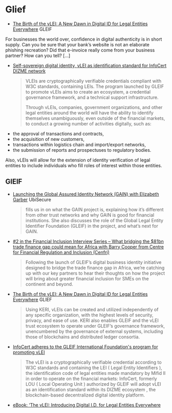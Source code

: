 # Glief

* [The Birth of the vLEI: A New Dawn in Digital ID for Legal Entities Everywhere](https://www.gleif.org/en/newsroom/blog/the-birth-of-the-vlei-a-new-dawn-in-digital-id-for-legal-entities-everywhere) GLEIF

For businesses the world over, confidence in digital authenticity is in short supply. Can you be sure that your bank’s website is not an elaborate phishing recreation? Did that e-invoice really come from your business partner? How can you tell? [...]
* [Self-sovereign digital identity, vLEI as identification standard for InfoCert DIZME network](https://www.digitalfuturemagazine.com/2021/01/27/self-sovereign-digital-identity-vlei-as-identification-standard-for-infocert-dizme-network/)
  > VLEIs are cryptographically verifiable credentials compliant with W3C standards, containing LEIs. The program launched by GLEIF to promote vLEIs aims to create an ecosystem, a credential governance framework, and a technical support infrastructure.
  > 
  > Through vLEIs, companies, government organizations, and other legal entities around the world will have the ability to identify themselves unambiguously, even outside of the financial markets, to conduct a growing number of activities digitally, such as:

- the approval of transactions and contracts,
- the acquisition of new customers,
- transactions within logistics chain and import/export networks,
- the submission of reports and prospectuses to regulatory bodies.

Also, vLEIs will allow for the extension of identity verification of legal entities to include individuals who fill roles of interest within those entities.
## GlEIF
* [Launching the Global Assured Identity Network (GAIN) with Elizabeth Garber](https://www.ubisecure.com/podcast/global-assured-identity-network-gain-elizabeth-garber/) UbiSecure
  > fills us in on what the GAIN project is, explaining how it’s different from other trust networks and why GAIN is good for financial institutions. She also discusses the role of the Global Legal Entity Identifier Foundation (GLEIF) in the project, and what’s next for GAIN.
* [#2 in the Financial Inclusion Interview Series – What bridging the $81bn trade finance gap could mean for Africa with Barry Cooper from Centre for Financial Regulation and Inclusion (Cenfri)](https://www.gleif.org/en/newsroom/blog/number-2-in-the-financial-inclusion-interview-series-what-bridging-the-81bn-trade-finance-gap-could-mean-for-africa-with-barry-cooper-from-centre-for-financial-regulation-and-inclusion-cenfri)
  > Following the launch of GLEIF’s digital business identity initiative designed to bridge the trade finance gap in Africa, we’re catching up with our key partners to hear their thoughts on how the project will bring about greater financial inclusion for SMEs on the continent and beyond.
* [The Birth of the vLEI: A New Dawn in Digital ID for Legal Entities Everywhere](https://www.gleif.org/en/newsroom/blog/the-birth-of-the-vlei-a-new-dawn-in-digital-id-for-legal-entities-everywhere) GLIEF
  > Using KERI, vLEIs can be created and utilized independently of any specific organization, with the highest levels of security, privacy, and ease of use. KERI also enables GLEIF and the vLEI trust ecosystem to operate under GLEIF’s governance framework, unencumbered by the governance of external systems, including those of blockchains and distributed ledger consortia.
* [InfoCert adheres to the GLEIF International Foundation's program for promoting vLEI](https://translate.google.com/translate?sl=auto&tl=en&u=https://www.datamanager.it/2020/12/infocert-aderisce-al-programma-della-fondazione-internazionale-gleif-per-la-promozione-del-vlei/)
  > The vLEI is a cryptographically verifiable credential according to W3C standards and containing the LEI ( Legal Entity Identifiers ), the identification code of legal entities made mandatory by Mifid II in order to operate on the financial markets: InfoCert, formerly LOU ( Local Operating Unit ) authorized by GLEIF will adopt vLEI as an identification standard within its DIZME ecosystem , the blockchain-based decentralized digital identity platform.

* [eBook: ‘The vLEI: Introducing Digital I.D. for Legal Entities Everywhere](https://www.gleif.org/en/lei-solutions/gleifs-digital-strategy-for-the-lei/introducing-the-verifiable-lei-vlei/gleif-ebook-the-vlei-introducing-digital-i-d-for-legal-entities-everywhere)
